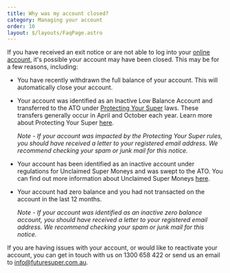 ```yaml
---
title: Why was my account closed?
category: Managing your account
order: 10
layout: $/layouts/FaqPage.astro
---
```

If you have received an exit notice or are not able to log into your [online account](https://my.futuresuper.com.au/), it's possible your account may have been closed. This may be for a few reasons, including:

* You have recently withdrawn the full balance of your account. This will automatically close your account. 
* Your account was identified as an Inactive Low Balance Account and transferred to the ATO under [Protecting Your Super](https://www.futuresuper.com.au/faqs/what-is-protecting-your-super) laws. These transfers generally occur in April and October each year. Learn more about Protecting Your Super [here](https://www.futuresuper.com.au/faqs/how-do-i-find-out-if-protecting-your-super-impacts-me). 

  *Note - If your account was impacted by the Protecting Your Super rules, you should have received a letter to your registered email address. We recommend checking your spam or junk mail for this notice.* 
* Your account has been identified as an inactive account under regulations for Unclaimed Super Moneys and was swept to the ATO. You can find out more information about Unclaimed Super Moneys [here](https://www.ato.gov.au/Super/APRA-regulated-funds/Reporting-and-administrative-obligations/Unclaimed-super/).
* Y﻿our account had zero balance and you had not transacted on the account in the last 12 months. 

  *Note - If your account was identified as an inactive zero balance account, you should have received a letter to your registered email address. We recommend checking your spam or junk mail for this notice.* 

If you are having issues with your account, or would like to reactivate your account, you can get in touch with us on 1300 658 422 or send us an email to info@futuresuper.com.au.